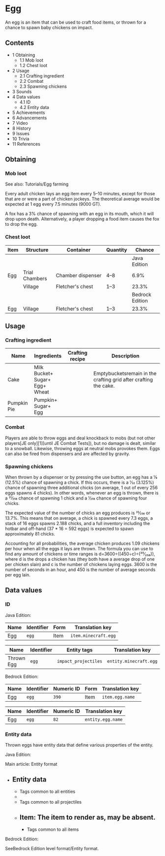 # Egg
An egg is an item that can be used to craft food items, or thrown for a chance to spawn baby chickens on impact.

## Contents
- 1 Obtaining
	- 1.1 Mob loot
	- 1.2 Chest loot
- 2 Usage
	- 2.1 Crafting ingredient
	- 2.2 Combat
	- 2.3 Spawning chickens
- 3 Sounds
- 4 Data values
	- 4.1 ID
	- 4.2 Entity data
- 5 Achievements
- 6 Advancements
- 7 Video
- 8 History
- 9 Issues
- 10 Trivia
- 11 References

## Obtaining
### Mob loot
See also: Tutorials/Egg farming

Every adult chicken lays an egg item every 5–10 minutes, except for those that are or were a part of chicken jockeys. The theoretical average would be expected at 1 egg every 7.5 minutes (9000 GT).

A fox has a 3% chance of spawning with an egg in its mouth, which it will drop upon death. Alternatively, a player dropping a food item causes the fox to drop the egg.

### Chest loot
| Item | Structure      | Container         | Quantity | Chance          |
|------|----------------|-------------------|----------|-----------------|
|      |                |                   |          | Java Edition    |
| Egg  | Trial Chambers | Chamber dispenser | 4–8      | 6.9%            |
|      | Village        | Fletcher's chest  | 1–3      | 23.3%           |
|      |                |                   |          | Bedrock Edition |
| Egg  | Village        | Fletcher's chest  | 1–3      | 23.3%           |

## Usage
### Crafting ingredient
| Name        | Ingredients                                | Crafting recipe | Description                                                      |
|-------------|--------------------------------------------|-----------------|------------------------------------------------------------------|
| Cake        | Milk Bucket+<br/>Sugar+<br/>Egg+<br/>Wheat |                 | Emptybucketsremain in the crafting grid after crafting the cake. |
| Pumpkin Pie | Pumpkin+<br/>Sugar+<br/>Egg                |                 |                                                                  |

### Combat
Players are able to throw eggs and deal knockback to mobs (but not other players‌[JE  only][1]‌[until JE Combat Tests]), but no damage is dealt, similar to a snowball. Likewise, throwing eggs at neutral mobs provokes them. Eggs can also be fired from dispensers and are affected by gravity.

### Spawning chickens
When thrown by a dispenser or by pressing the use button, an egg has a 1⁄8 (12.5%) chance of spawning a chick. If this occurs, there is a 1⁄32 (3.125%) chance of spawning three additional chicks (on average, 1 out of every 256 eggs spawns 4 chicks). In other words, whenever an egg is thrown, there is a 31⁄256 chance of spawning 1 chick and a 1⁄256 chance of spawning four chicks.

The expected value of the number of chicks an egg produces is 35⁄256 or 13.7%. This means that on average, a chick is spawned every 7.3 eggs, a stack of 16 eggs spawns 2.188 chicks, and a full inventory including the hotbar and off-hand (37 * 16 = 592 eggs) is expected to spawn approximately 81 chicks.

Accounting for all probabilities, the average chicken produces 1.09 chickens per hour when all the eggs it lays are thrown. The formula you can use to find any amount of chickens or time ranges is d=3600÷((450÷c)÷(³⁵⁄₂₅₆)), where d is the drops a chicken has (they both have a average drop of one per chicken slain) and c is the number of chickens laying eggs. 3600 is the number of seconds in an hour, and 450 is the number of average seconds per egg lain.

## Data values
### ID
Java Edition:

| Name | Identifier | Form | Translation key      |
|------|------------|------|----------------------|
| Egg  | `egg`      | Item | `item.minecraft.egg` |

| Name       | Identifier | Entity tags          | Translation key        |
|------------|------------|----------------------|------------------------|
| Thrown Egg | `egg`      | `impact_projectiles` | `entity.minecraft.egg` |

Bedrock Edition:

| Name | Identifier | Numeric ID | Form | Translation key |
|------|------------|------------|------|-----------------|
| Egg  | `egg`      | `390`      | Item | `item.egg.name` |

| Name | Identifier | Numeric ID | Translation key   |
|------|------------|------------|-------------------|
| Egg  | `egg`      | `82`       | `entity.egg.name` |

### Entity data
Thrown eggs have entity data that define various properties of the entity.

Java Edition:

Main article: Entity format
- Entity data
	- 
	- Tags common to all entities
	- 
	- Tags common to all projectiles
	- Item: The item to render as, may be absent.
		- 
		- Tags common to all items

Bedrock Edition:

SeeBedrock Edition level format/Entity format.
